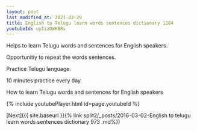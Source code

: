 ```yaml
---
layout: post
last_modified_at: 2021-03-29
title: English to Telugu learn words sentences dictionary 1284 
youtubeId: uyIizDWKBRs
---
```

 
 
Helps to learn Telugu words and sentences for English speakers.

Opportunitiy to repeat the words sentences. 

Practice Telugu language. 
 
10 minutes practice every day. 
 
How to learn Telugu words and sentences for English speakers 
 
{% include youtubePlayer.html id=page.youtubeId %}
 
 
[Next]({{ site.baseurl }}{% link  split2/_posts/2016-03-02-English to telugu learn words sentences dictionary 973 .md%})
 
